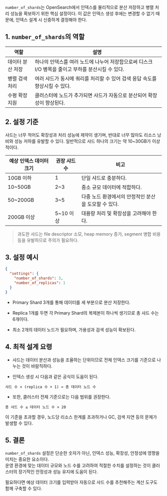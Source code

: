 `number_of_shards`는 OpenSearch에서 인덱스를 물리적으로 분산 저장하고 병렬 처리 성능을 확보하기 위한 핵심 설정이다. 이 값은 인덱스 생성 후에는 변경할 수 없기 때문에, 인덱스 설계 시 신중하게 결정해야 한다.

## 1. `number_of_shards`의 역할

|역할|설명|
|---|---|
|데이터 분산 저장|하나의 인덱스를 여러 노드에 나누어 저장함으로써 디스크 I/O 병목을 줄이고 부하를 분산시킬 수 있다.|
|병렬 검색 처리|여러 샤드가 동시에 쿼리를 처리할 수 있어 검색 응답 속도를 향상시킬 수 있다.|
|수평 확장 지원|클러스터에 노드가 추가되면 샤드가 자동으로 분산되어 확장성이 향상된다.|


## 2. 설정 기준

샤드는 너무 적어도 확장성과 처리 성능에 제약이 생기며, 반대로 너무 많아도 리소스 낭비와 성능 저하를 유발할 수 있다. 일반적으로 샤드 하나의 크기는 약 10~30GB가 이상적이다.

| 예상 인덱스 데이터 크기 | 권장 샤드 수 | 비고                             |
| ------------- | ------- | ------------------------------ |
| 10GB 이하       | 1       | 단일 샤드로 충분하다.                   |
| 10~50GB       | 2~3     | 중소 규모 데이터에 적합하다.               |
| 50~200GB      | 3~5     | 다중 노드 환경에서의 안정적인 분산을 도모할 수 있다. |
| 200GB 이상      | 5~10 이상 | 대용량 처리 및 확장성을 고려해야 한다.         |

> 과도한 샤드는 file descriptor 소모, heap memory 증가, segment 병합 비용 등을 유발하므로 주의가 필요하다.


## 3. 설정 예시

```json
{
  "settings": {
    "number_of_shards": 3,
    "number_of_replicas": 1
  }
}
```

- Primary Shard 3개를 통해 데이터를 세 부분으로 분산 저장한다.
    
- Replica 1개를 두면 각 Primary Shard의 복제본이 하나씩 생기므로 총 샤드 수는 6개이다.
    
- 최소 2개의 데이터 노드가 필요하며, 가용성과 검색 성능이 확보된다.

## 4. 최적 설계 요령

- 샤드는 데이터 분산과 성능을 조율하는 단위이므로 전체 인덱스 크기를 기준으로 나누는 것이 바람직하다.
    
- 인덱스 생성 시 다음과 같은 공식이 도움이 된다.

```
샤드 수 × (replica 수 + 1) ≈ 총 데이터 노드 수
```

- 또한, 클러스터 전체 기준으로는 다음 범위를 권장한다.

```
총 샤드 수 ≤ 데이터 노드 수 × 20
```

이 기준을 초과할 경우, 노드당 리소스 한계를 초과하거나 GC, 검색 지연 등의 문제가 발생할 수 있다.


## 5. 결론

`number_of_shards` 설정은 단순한 숫자가 아닌, 인덱스 성능, 확장성, 안정성에 영향을 미치는 중요한 요소이다.  
운영 환경에 맞는 데이터 규모와 노드 수를 고려하여 적절한 수치를 설정하는 것이 클러스터의 장기적인 안정성과 성능 유지에 도움이 된다.

필요하다면 예상 데이터 크기를 입력받아 자동으로 샤드 수를 추천해주는 계산 도구도 함께 구축할 수 있다.